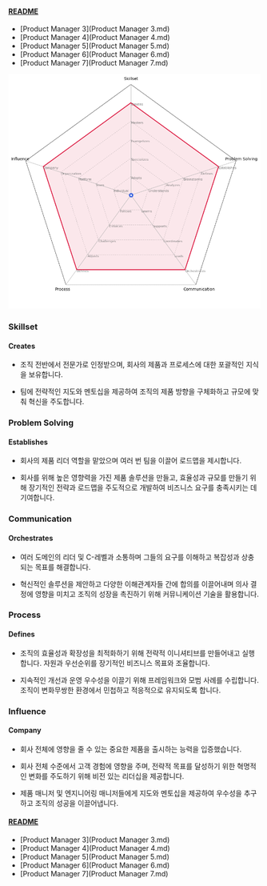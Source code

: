 
#### [README](README.md)
* [Product Manager 3](Product Manager 3.md)
* [Product Manager 4](Product Manager 4.md)
* [Product Manager 5](Product Manager 5.md)
* [Product Manager 6](Product Manager 6.md)
* [Product Manager 7](Product Manager 7.md)
<picture>
  <img alt="Template Chart" src="charts/Product Manager 7.png">
</picture>

        
### Skillset
            
#### Creates

* 조직 전반에서 전문가로 인정받으며, 회사의 제품과 프로세스에 대한 포괄적인 지식을 보유합니다.

* 팀에 전략적인 지도와 멘토십을 제공하여 조직의 제품 방향을 구체화하고 규모에 맞춰 혁신을 주도합니다.


### Problem Solving
            
#### Establishes

* 회사의 제품 리더 역할을 맡았으며 여러 번 팀을 이끌어 로드맵을 제시합니다.

* 회사를 위해 높은 영향력을 가진 제품 솔루션을 만들고, 효율성과 규모를 만들기 위해 장기적인 전략과 로드맵을 주도적으로 개발하여 비즈니스 요구를 충족시키는 데 기여합니다.

### Communication
            
#### Orchestrates

* 여러 도메인의 리더 및 C-레벨과 소통하며 그들의 요구를 이해하고 복잡성과 상충되는 목표를 해결합니다.

* 혁신적인 솔루션을 제안하고 다양한 이해관계자들 간에 합의를 이끌어내며 의사 결정에 영향을 미치고 조직의 성장을 촉진하기 위해 커뮤니케이션 기술을 활용합니다.

### Process
            
#### Defines

* 조직의 효율성과 확장성을 최적화하기 위해 전략적 이니셔티브를 만들어내고 실행합니다. 자원과 우선순위를 장기적인 비즈니스 목표와 조율합니다.

* 지속적인 개선과 운영 우수성을 이끌기 위해 프레임워크와 모범 사례를 수립합니다. 조직이 변화무쌍한 환경에서 민첩하고 적응적으로 유지되도록 합니다.

### Influence
            
#### Company

* 회사 전체에 영향을 줄 수 있는 중요한 제품을 출시하는 능력을 입증했습니다.

* 회사 전체 수준에서 고객 경험에 영향을 주며, 전략적 목표를 달성하기 위한 혁명적인 변화를 주도하기 위해 비전 있는 리더십을 제공합니다.

* 제품 매니저 및 엔지니어링 매니저들에게 지도와 멘토십을 제공하여 우수성을 추구하고 조직의 성공을 이끌어냅니다.

#### [README](README.md)
* [Product Manager 3](Product Manager 3.md)
* [Product Manager 4](Product Manager 4.md)
* [Product Manager 5](Product Manager 5.md)
* [Product Manager 6](Product Manager 6.md)
* [Product Manager 7](Product Manager 7.md)
